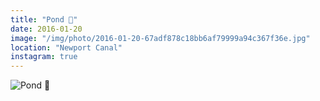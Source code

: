 ```yaml
---
title: "Pond 🌾"
date: 2016-01-20
image: "/img/photo/2016-01-20-67adf878c18bb6af79999a94c367f36e.jpg"
location: "Newport Canal"
instagram: true
---
```


![Pond 🌾](/img/photo/2016-01-20-67adf878c18bb6af79999a94c367f36e.jpg)
